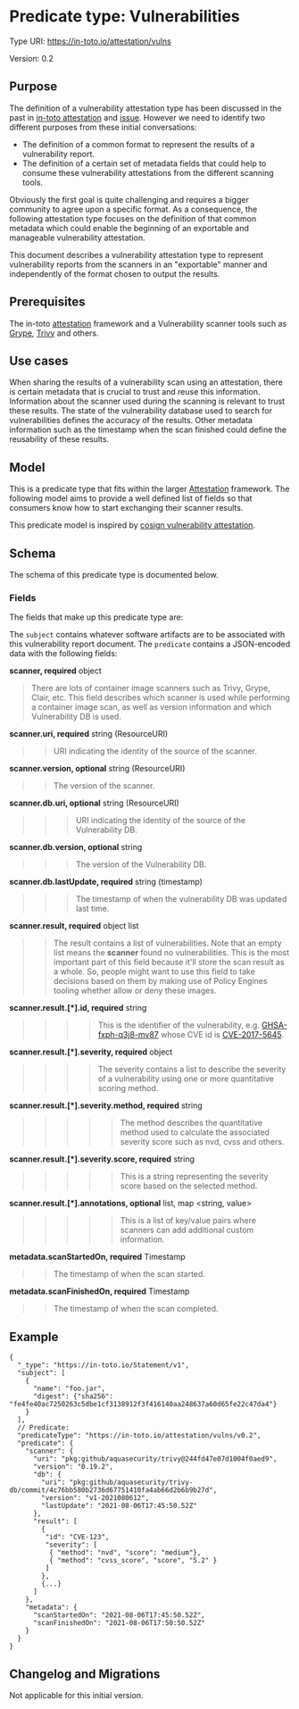 # Predicate type: Vulnerabilities

Type URI: https://in-toto.io/attestation/vulns

Version: 0.2

## Purpose

The definition of a vulnerability attestation type has been discussed in the past in [in-toto attestation](https://github.com/in-toto/attestation/issues/58) and [issue](https://github.com/sigstore/cosign/issues/442). However we need to identify two different purposes from these initial conversations:

-   The definition of a common format to represent the results of a vulnerability report.
-   The definition of a certain set of metadata fields that could help to consume these vulnerability attestations from the different scanning tools.

Obviously the first goal is quite challenging and requires a bigger community to agree upon a specific format. As a consequence, the following attestation type focuses on the definition of that common metadata which could enable the beginning of an exportable and manageable vulnerability attestation.

This document describes a vulnerability attestation type to represent vulnerability reports from the scanners in an "exportable" manner and independently of the format chosen to output the results.

## Prerequisites

The in-toto [attestation] framework and a Vulnerability scanner tools such as [Grype](https://github.com/anchore/grype), [Trivy](https://github.com/aquasecurity/trivy) and others.

## Use cases

When sharing the results of a vulnerability scan using an attestation, there is certain metadata that is crucial to trust and reuse this information.
Information about the scanner used during the scanning is relevant to trust these results. The state of the vulnerability database used to search for vulnerabilities defines the accuracy of the results. Other metadata information such as the timestamp when the scan finished could define the reusability of these results.

## Model

This is a predicate type that fits within the larger [Attestation] framework.
The following model aims to provide a well defined list of fields so that consumers know how to start exchanging their scanner results.

This predicate model is inspired by [cosign vulnerability attestation](https://github.com/sigstore/cosign/blob/main/specs/COSIGN_VULN_ATTESTATION_SPEC.md).

## Schema

The schema of this predicate type is documented below.

### Fields

The fields that make up this predicate type are:

The `subject` contains whatever software artifacts are to be associated with this vulnerability report document.
The `predicate` contains a JSON-encoded data with the following fields:

**scanner, required** object

> There are lots of container image scanners such as Trivy, Grype, Clair, etc.
> This field describes which scanner is used while performing a container image scan,
> as well as version information and which Vulnerability DB is used.

**scanner.uri, required** string (ResourceURI)

> > URI indicating the identity of the source of the scanner.

**scanner.version, optional** string (ResourceURI)

> > The version of the scanner.

**scanner.db.uri, optional** string (ResourceURI)

> > > URI indicating the identity of the source of the Vulnerability DB.

**scanner.db.version, optional** string

> > > The version of the Vulnerability DB.

**scanner.db.lastUpdate, required** string (timestamp)

> > > The timestamp of when the vulnerability DB was updated last time.

**scanner.result, required** object list

> > The result contains a list of vulnerabilities. Note that an empty list means the **scanner** found no vulnerabilities.
> > This is the most important part of this field because it'll store the scan result as a whole. So, people might want
> > to use this field to take decisions based on them by making use of Policy Engines tooling whether allow or deny these images.

**scanner.result.[*].id, required** string

> > > > This is the identifier of the vulnerability, e.g. [GHSA-fxph-q3j8-mv87](https://github.com/advisories/GHSA-fxph-q3j8-mv87) whose CVE id is [CVE-2017-5645](https://nvd.nist.gov/vuln/detail/CVE-2017-5645).

**scanner.result.[*].severity, required** object

> > > > The severity contains a list to describe the severity of a vulnerability using one or more quantitative scoring method.

**scanner.result.[*].severity.method, required** string

> > > > > The method describes the quantitative method used to calculate the associated severity score such as nvd, cvss and others.

**scanner.result.[*].severity.score, required** string

> > > > > This is a string representing the severity score based on the selected method.

**scanner.result.[*].annotations, optional** list, map <string, value>

> > > > > This is a list of key/value pairs where scanners can add additional custom information.

**metadata.scanStartedOn, required** Timestamp

> > The timestamp of when the scan started.

**metadata.scanFinishedOn, required** Timestamp

> > The timestamp of when the scan completed.

## Example

```jsonc
{
  "_type": "https://in-toto.io/Statement/v1",
  "subject": [
    {
      "name": "foo.jar",
      "digest": {"sha256": "fe4fe40ac7250263c5dbe1cf3138912f3f416140aa248637a60d65fe22c47da4"}
    }
  ],
  // Predicate:
  "predicateType": "https://in-toto.io/attestation/vulns/v0.2",
  "predicate": {
    "scanner": {
      "uri": "pkg:github/aquasecurity/trivy@244fd47e07d1004f0aed9",
      "version": "0.19.2",
      "db": {
        "uri": "pkg:github/aquasecurity/trivy-db/commit/4c76bb580b2736d67751410fa4ab66d2b6b9b27d",
        "version": "v1-2021080612",
        "lastUpdate": "2021-08-06T17:45:50.52Z"
      },
      "result": [
        {
         "id": "CVE-123",
         "severity": [
          { "method": "nvd", "score": "medium"},
          { "method": "cvss_score", "score", "5.2" }
         ]
        },
        {...}
      ]
    },
    "metadata": {
      "scanStartedOn": "2021-08-06T17:45:50.52Z",
      "scanFinishedOn": "2021-08-06T17:50:50.52Z"
    }
  }
}
```

## Changelog and Migrations

Not applicable for this initial version.

[Attestation]: ../README.md
